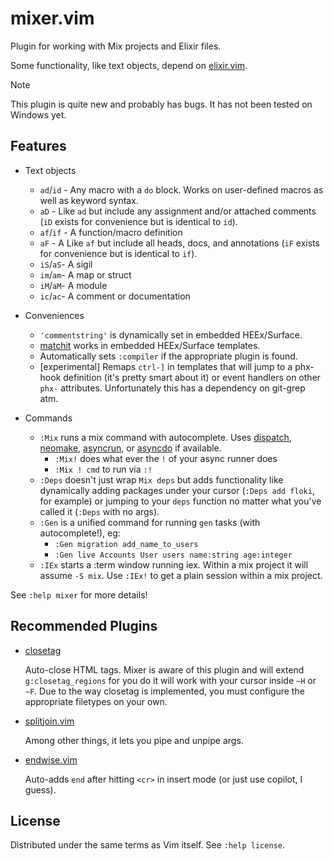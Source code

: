 # mixer.vim

Plugin for working with Mix projects and Elixir files.

Some functionality, like text objects, depend on [elixir.vim](https://github.com/elixir-editors/vim-elixir).

> [!NOTE]
> This plugin is quite new and probably has bugs.  It has not been tested on
> Windows yet.

## Features

- Text objects
  - `ad`/`id` - Any macro with a `do` block.  Works on user-defined macros as
    well as keyword syntax.
  - `aD` - Like `ad` but include any assignment and/or attached comments (`iD`
    exists for convenience but is identical to `id`).
  - `af`/`if` - A function/macro definition
  - `aF` - A Like `af` but include all heads, docs, and annotations (`iF` exists
    for convenience but is identical to `if`).
  - `iS`/`aS`- A sigil
  - `im`/`am`- A map or struct
  - `iM`/`aM`- A module
  - `ic`/`ac`- A comment or documentation

- Conveniences
  - `'commentstring'` is dynamically set in embedded HEEx/Surface.
  - [matchit](https://www.vim.org/scripts/script.php?script_id=39) works in
    embedded HEEx/Surface templates.
  - Automatically sets `:compiler` if the appropriate plugin is found.
  - [experimental] Remaps `ctrl-]` in templates that will jump to a phx-hook
    definition (it's pretty smart about it) or event handlers on other `phx-`
    attributes.  Unfortunately this has a dependency on git-grep atm.

- Commands
  - `:Mix` runs a mix command with autocomplete.  Uses
    [dispatch](https://github.com/tpope/vim-dispatch), [neomake](https://github.com/neomake/neomake),
    [asyncrun](https://github.com/skywind3000/asyncrun.vim), or [asyncdo](https://github.com/hauleth/asyncdo.vim)
    if available.
    - `:Mix!` does what ever the `!` of your async runner does
    - `:Mix ! cmd` to run via `:!`
  - `:Deps` doesn't just wrap `Mix deps` but adds functionality like dynamically adding
    packages under your cursor (`:Deps add floki`, for example) or jumping to your `deps`
    function no matter what you've called it (`:Deps` with no args).
  - `:Gen` is a unified command for running `gen` tasks (with autocomplete!), eg:
    - `:Gen migration add_name_to_users`
    - `:Gen live Accounts User users name:string age:integer`
  - `:IEx` starts a :term window running iex.  Within a mix project it will assume `-S mix`.
    Use `:IEx!` to get a plain session within a mix project.

See `:help mixer` for more details!

## Recommended Plugins

- [closetag](https://github.com/alvan/vim-closetag)

  Auto-close HTML tags.  Mixer is aware of this plugin and will extend
  `g:closetag_regions` for you do it will work with your cursor inside
  `~H` or `~F`.  Due to the way closetag is implemented, you must
  configure the appropriate filetypes on your own.

- [splitjoin.vim](https://github.com/AndrewRadev/splitjoin.vim)

  Among other things, it lets you pipe and unpipe args.

- [endwise.vim](https://github.com/tpope/vim-endwise)

  Auto-adds `end` after hitting `<cr>` in insert mode (or just use copilot,
  I guess).

## License

Distributed under the same terms as Vim itself. See `:help license`.
